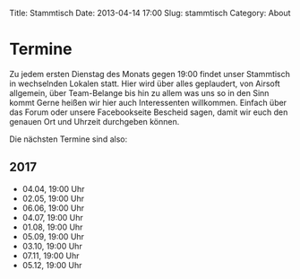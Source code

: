 Title: Stammtisch
Date: 2013-04-14 17:00 
Slug: stammtisch
Category: About

# Termine

Zu jedem ersten Dienstag des Monats gegen 19:00 findet unser Stammtisch in wechselnden Lokalen statt. Hier wird über alles geplaudert, von Airsoft allgemein, über Team-Belange bis hin zu allem was uns so in den Sinn kommt 
Gerne heißen wir hier auch Interessenten willkommen. Einfach über das Forum oder unsere Facebookseite Bescheid sagen, damit wir euch den genauen Ort und Uhrzeit durchgeben können.

Die nächsten Termine sind also:

## 2017

* 04.04, 19:00 Uhr
* 02.05, 19:00 Uhr
* 06.06, 19:00 Uhr
* 04.07, 19:00 Uhr
* 01.08, 19:00 Uhr
* 05.09, 19:00 Uhr
* 03.10, 19:00 Uhr
* 07.11, 19:00 Uhr
* 05.12, 19:00 Uhr
